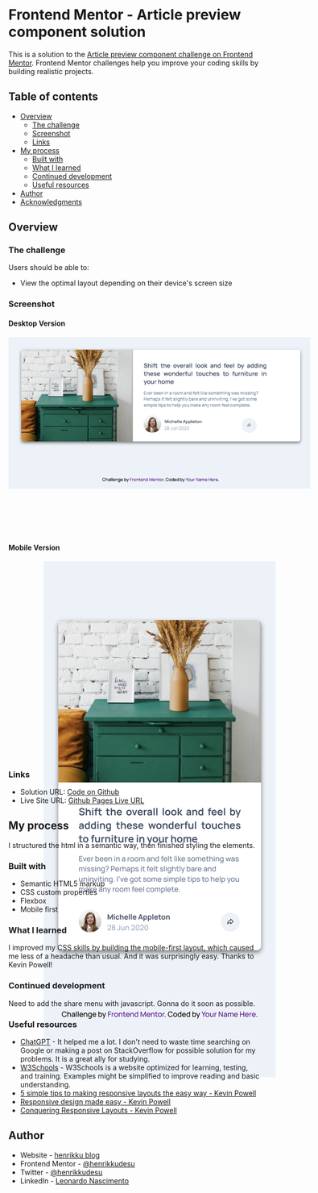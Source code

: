 # Frontend Mentor - Article preview component solution

This is a solution to the [Article preview component challenge on Frontend Mentor](https://www.frontendmentor.io/challenges/article-preview-component-dYBN_pYFT). Frontend Mentor challenges help you improve your coding skills by building realistic projects. 

## Table of contents

- [Overview](#overview)
  - [The challenge](#the-challenge)
  - [Screenshot](#screenshot)
  - [Links](#links)
- [My process](#my-process)
  - [Built with](#built-with)
  - [What I learned](#what-i-learned)
  - [Continued development](#continued-development)
  - [Useful resources](#useful-resources)
- [Author](#author)
- [Acknowledgments](#acknowledgments)

## Overview

### The challenge

Users should be able to:

- View the optimal layout depending on their device's screen size

### Screenshot
#### Desktop Version
  <p align="center" style="width: 600px; height: 390px"><img src="./screenshots/desktop-ver.png"></p>
  
  #### Mobile Version
  <p align="center" style="width: 600px; height: 390px"><img src="./screenshots/mobile-ver.png"></p>

### Links
- Solution URL: [Code on Github](https://github.com/henrikkudesu/article-preview-component/)
- Live Site URL: [Github Pages Live URL](https://henrikkudesu.github.io/article-preview-component/)

## My process
I structured the html in a semantic way, then finished styling the elements.

### Built with
- Semantic HTML5 markup
- CSS custom properties
- Flexbox
- Mobile first


### What I learned
I improved my CSS skills by building the mobile-first layout, which caused me less of a headache than usual. And it was surprisingly easy. Thanks to Kevin Powell!

### Continued development
Need to add the share menu with javascript. Gonna do it soon as possible.

### Useful resources
- [ChatGPT](https://chat.openai.com) - It helped me a lot. I don't need to waste time searching on Google or making a post on StackOverflow for possible solution for my problems. It is a great ally for studying.
- [W3Schools](https://www.w3schools.com) - W3Schools is a website optimized for learning, testing, and training. Examples might be simplified to improve reading and basic understanding.
- [5 simple tips to making responsive layouts the easy way - Kevin Powell](https://www.youtube.com/watch?v=VQraviuwbzU&pp=ugMICgJwdBABGAE%3D)
- [Responsive design made easy - Kevin Powell](https://youtu.be/bn-DQCifeQQ)
- [Conquering Responsive Layouts - Kevin Powell](https://courses.kevinpowell.co/view/courses/conquering-responsive-layouts/)

## Author
- Website - [henrikku blog](https://henrikkudesu.github.io/)
- Frontend Mentor - [@henrikkudesu](https://www.frontendmentor.io/profile/henrikkudesu)
- Twitter - [@henrikkudesu](https://twitter.com/henrikkudesu)
- LinkedIn - [Leonardo Nascimento](https://www.linkedin.com/in/leonardo-henrikku/)